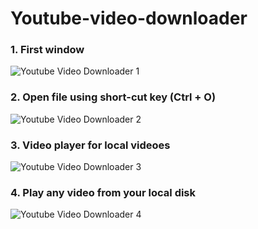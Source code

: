 # Youtube-video-downloader
### 1. First window
![Youtube Video Downloader 1](https://user-images.githubusercontent.com/66357309/169732323-5a8957d8-6f8f-4379-93c4-ae022ae13ecc.png)
### 2. Open file using short-cut key (Ctrl + O)
![Youtube Video Downloader 2](https://user-images.githubusercontent.com/66357309/169732830-0cb229d8-a582-403f-8aef-a44c1a82919a.png)
### 3. Video player for local videoes
![Youtube Video Downloader 3](https://user-images.githubusercontent.com/66357309/169733829-3586cb58-e865-4b8d-a2f4-896671679f14.png)
### 4. Play any video from your local disk
![Youtube Video Downloader 4](https://user-images.githubusercontent.com/66357309/169734424-734479b3-9ed6-4bf5-b9c4-1a94f153dbd6.png)
